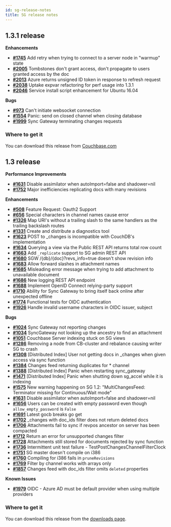 ```yaml
---
id: sg-release-notes
title: SG release notes
---
```


## 1.3.1 release

**Enhancements**

- [**#1745**](https://github.com/couchbase/sync_gateway/issues/1745) Add retry when trying to connect to a server node in "warmup" state
- [**#2005**](https://github.com/couchbase/sync_gateway/issues/2005) Tombstones don't grant access, don't propagate to users granted access by the doc
- [**#2013**](https://github.com/couchbase/sync_gateway/issues/2013) Azure returns unsigned ID token in response to refresh request
- [**#2038**](https://github.com/couchbase/sync_gateway/issues/2038) Uptake expvar refactoring for perf usage into 1.3.1
- [**#2046**](https://github.com/couchbase/sync_gateway/issues/2046) Service install script enhancement for Ubuntu 16.04

**Bugs**

- [**#973**](https://github.com/couchbase/sync_gateway/issues/973) Can't initiate websocket connection
- [**#1554**](https://github.com/couchbase/sync_gateway/issues/1554) Panic: send on closed channel when closing database
- [**#1999**](https://github.com/couchbase/sync_gateway/issues/1999) Sync Gateway terminating changes requests

### Where to get it

You can download this release from [Couchbase.com](http://www.couchbase.com/nosql-databases/downloads#Couchbase_Mobile)


## 1.3 release

__Performance Improvements__

- [__#1631__](https://github.com/couchbase/sync_gateway/issues/1631) Disable assimilator when autoImport=false and shadower=nil
- [__#1752__](https://github.com/couchbase/sync_gateway/issues/1752) Major inefficiencies replicating docs with many revisions

__Enhancements__

- [__#508__](https://github.com/couchbase/sync_gateway/issues/508) Feature Request:  Oauth2 Support
- [__#656__](https://github.com/couchbase/sync_gateway/issues/656) Special characters in channel names cause error
- [__#1326__](https://github.com/couchbase/sync_gateway/issues/1326) Map URI's without a trailing slash to the same handlers as the trailing backslash routes
- [__#1331__](https://github.com/couchbase/sync_gateway/issues/1331) Create and distribute a diagnostics tool
- [__#1623__](https://github.com/couchbase/sync_gateway/issues/1623) POST to _changes is incompatible with CouchDB's implementation
- [__#1634__](https://github.com/couchbase/sync_gateway/issues/1634) Querying a view via the Public REST API returns total row count
- [__#1663__](https://github.com/couchbase/sync_gateway/issues/1663) Add `_replicate` support to SG admin REST API
- [__#1680__](https://github.com/couchbase/sync_gateway/issues/1680) SGW /{db}/{doc}?revs_info=true doesn't show revision info
- [__#1683__](https://github.com/couchbase/sync_gateway/issues/1683) Allow forward slashes in attachment names
- [__#1685__](https://github.com/couchbase/sync_gateway/issues/1685) Misleading error message when trying to add attachment to unavailable document
- [__#1686__](https://github.com/couchbase/sync_gateway/issues/1686) New logging REST API endpoint
- [__#1688__](https://github.com/couchbase/sync_gateway/issues/1688) Implement OpenID Connect relying-party support
- [__#1710__](https://github.com/couchbase/sync_gateway/issues/1710) Ability for Sync Gateway to bring itself back online after unexpected offline
- [__#1774__](https://github.com/couchbase/sync_gateway/issues/1774) Functional tests for OIDC authentication
- [__#1926__](https://github.com/couchbase/sync_gateway/issues/1926) Handle invalid username characters in OIDC issuer, subject

__Bugs__

- [__#1024__](https://github.com/couchbase/sync_gateway/issues/1024) Sync Gateway not reporting changes
- [__#1034__](https://github.com/couchbase/sync_gateway/issues/1034) SyncGateway not looking up the ancestry to find an attachment
- [__#1051__](https://github.com/couchbase/sync_gateway/issues/1051) Couchbase Server indexing stuck on SG views
- [__#1286__](https://github.com/couchbase/sync_gateway/issues/1286) Removing a node from CB-cluster and rebalance causing writer SG to crash
- [__#1308__](https://github.com/couchbase/sync_gateway/issues/1308) [Distributed Index] User not getting docs in  _changes when given access via sync function
- [__#1384__](https://github.com/couchbase/sync_gateway/issues/1384) Changes feed returning duplicates for * channel
- [__#1388__](https://github.com/couchbase/sync_gateway/issues/1388) [Distributed Index] Panic when restarting sync_gateway
- [__#1471__](https://github.com/couchbase/sync_gateway/issues/1471) [Distributed Index] Panic when shutting down sg_accel while it is indexing
- [__#1575__](https://github.com/couchbase/sync_gateway/issues/1575) New warning happening on SG 1.2: "MultiChangesFeed: Terminator missing for Continuous/Wait mode"
- [__#1631__](https://github.com/couchbase/sync_gateway/issues/1631) Disable assimilator when autoImport=false and shadower=nil
- [__#1656__](https://github.com/couchbase/sync_gateway/issues/1656) Users can be created with empty password even though `allow_empty_password` is `False`
- [__#1691__](https://github.com/couchbase/sync_gateway/issues/1691) Latest gocb breaks go get
- [__#1702__](https://github.com/couchbase/sync_gateway/issues/1702) _changes with doc_ids filter does not return deleted docs
- [__#1706__](https://github.com/couchbase/sync_gateway/issues/1706) Attachments fail to sync if revpos ancestor on server has been compacted
- [__#1712__](https://github.com/couchbase/sync_gateway/issues/1712) Return an error for unsupported changes filter
- [__#1728__](https://github.com/couchbase/sync_gateway/issues/1728) Attachments still stored for documents rejected by sync function
- [__#1736__](https://github.com/couchbase/sync_gateway/issues/1736) Intermittent unit test failure - TestPostChangesChannelFilterClock
- [__#1751__](https://github.com/couchbase/sync_gateway/issues/1751) SG master doesn't compile on i386
- [__#1760__](https://github.com/couchbase/sync_gateway/issues/1760) Compiling for i386 fails in `pruneRevisions`
- [__#1769__](https://github.com/couchbase/sync_gateway/issues/1769) Filter by channel works with arrays only
- [__#1857__](https://github.com/couchbase/sync_gateway/issues/1857) Changes feed with doc_ids filter omits `deleted` properties

__Known Issues__

- [__#1979__](https://github.com/couchbase/sync_gateway/issues/1979) OIDC - Azure AD must be default provider when using multiple providers

### Where to get it

You can download this release from the [downloads page](http://www.couchbase.com/nosql-databases/downloads#couchbase-mobile).